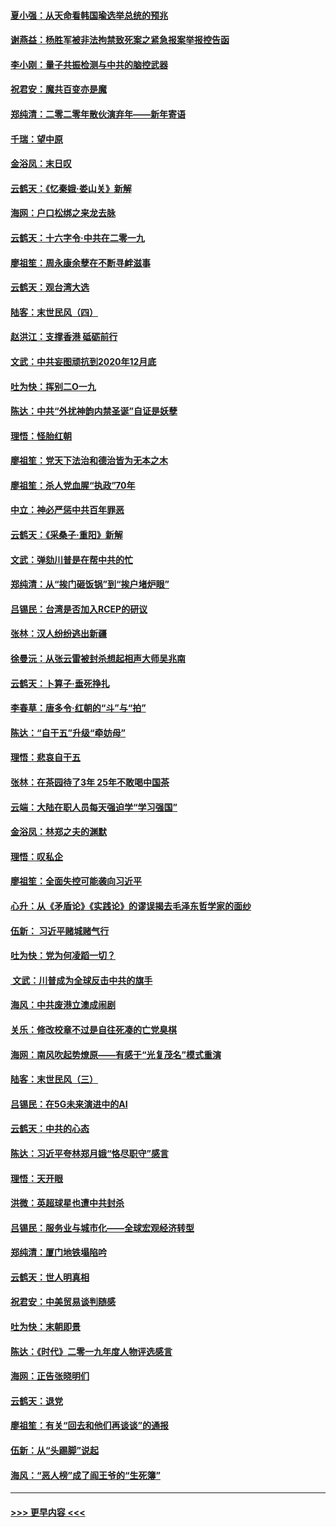 #### [夏小强：从天命看韩国瑜选举总统的预兆](../pages/nsc993/n11756696.md?t=12311822) 
#### [谢燕益：杨胜军被非法拘禁致死案之紧急报案举报控告函](../pages/nsc993/n11756134.md?t=12311822) 
#### [李小刚：量子共振检测与中共的脑控武器](../pages/nsc993/n11754518.md?t=12311822) 
#### [祝君安：魔共百变亦是魔](../pages/nsc993/n11754469.md?t=12311822) 
#### [郑纯清：二零二零年散伙演弃年——新年寄语](../pages/nsc993/n11754195.md?t=12311822) 
#### [千瑞：望中原](../pages/nsc993/n11754159.md?t=12311822) 
#### [金浴凤：末日叹](../pages/nsc993/n11752359.md?t=12311822) 
#### [云鹤天：《忆秦娥‧娄山关》新解](../pages/nsc993/n11752348.md?t=12311822) 
#### [海网：户口松绑之来龙去脉](../pages/nsc993/n11752328.md?t=12311822) 
#### [云鹤天：十六字令‧中共在二零一九](../pages/nsc993/n11752305.md?t=12311822) 
#### [廖祖笙：周永康余孽在不断寻衅滋事](../pages/nsc993/n11751013.md?t=12311822) 
#### [云鹤天：观台湾大选](../pages/nsc993/n11751007.md?t=12311822) 
#### [陆客：末世民风（四）](../pages/nsc993/n11749203.md?t=12311822) 
#### [赵洪江：支撑香港 砥砺前行](../pages/nsc993/n11748482.md?t=12311822) 
#### [文武：中共妄图顽抗到2020年12月底](../pages/nsc993/n11748446.md?t=12311822) 
#### [吐为快：挥别二O一九](../pages/nsc993/n11748411.md?t=12311822) 
#### [陈达：中共“外扰神韵内禁圣诞”自证是妖孽](../pages/nsc993/n11748226.md?t=12311822) 
#### [理悟：怪胎红朝](../pages/nsc993/n11748206.md?t=12311822) 
#### [廖祖笙：党天下法治和德治皆为无本之木](../pages/nsc993/n11748135.md?t=12311822) 
#### [廖祖笙：杀人党血腥“执政”70年](../pages/nsc993/n11745144.md?t=12311822) 
#### [中立：神必严惩中共百年罪恶](../pages/nsc993/n11744970.md?t=12311822) 
#### [云鹤天：《采桑子‧重阳》新解](../pages/nsc993/n11744948.md?t=12311822) 
#### [文武：弹劾川普是在帮中共的忙](../pages/nsc993/n11744758.md?t=12311822) 
#### [郑纯清：从“挨门砸饭锅”到“挨户堵炉眼”](../pages/nsc993/n11744745.md?t=12311822) 
#### [吕锡民：台湾是否加入RCEP的研议](../pages/nsc993/n11744701.md?t=12311822) 
#### [张林：汉人纷纷逃出新疆](../pages/nsc993/n11743530.md?t=12311822) 
#### [徐曼沅：从张云雷被封杀想起相声大师吴兆南](../pages/nsc993/n11741816.md?t=12311822) 
#### [云鹤天：卜算子‧垂死挣扎](../pages/nsc993/n11739956.md?t=12311822) 
#### [李春草：唐多令‧红朝的“斗”与“拍”](../pages/nsc993/n11739830.md?t=12311822) 
#### [陈达：“自干五”升级“牵妨母”](../pages/nsc993/n11739724.md?t=12311822) 
#### [理悟：悲哀自干五](../pages/nsc993/n11739547.md?t=12311822) 
#### [张林：在茶园待了3年 25年不敢喝中国茶](../pages/nsc993/n11739240.md?t=12311822) 
#### [云端：大陆在职人员每天强迫学“学习强国”](../pages/nsc993/n11738735.md?t=12311822) 
#### [金浴凤：林郑之夫的渊默](../pages/nsc993/n11737735.md?t=12311822) 
#### [理悟：叹私企](../pages/nsc993/n11737715.md?t=12311822) 
#### [廖祖笙：全面失控可能袭向习近平](../pages/nsc993/n11737704.md?t=12311822) 
#### [心升：从《矛盾论》《实践论》的谬误揭去毛泽东哲学家的面纱](../pages/nsc993/n11736962.md?t=12311822) 
#### [伍新： 习近平赌城赌气行](../pages/nsc993/n11736929.md?t=12311822) 
#### [吐为快：党为何凌蹈一切？](../pages/nsc993/n11736915.md?t=12311822) 
#### [ 文武：川普成为全球反击中共的旗手](../pages/nsc993/n11736882.md?t=12311822) 
#### [海风：中共废港立澳成闹剧](../pages/nsc993/n11735857.md?t=12311822) 
#### [关乐：修改校章不过是自往死凑的亡党臭棋](../pages/nsc993/n11735097.md?t=12311822) 
#### [海网：南风吹起势燎原——有感于“光复茂名”模式重演](../pages/nsc993/n11732308.md?t=12311822) 
#### [陆客：末世民风（三）](../pages/nsc993/n11732211.md?t=12311822) 
#### [吕锡民：在5G未来演进中的AI](../pages/nsc993/n11730010.md?t=12311822) 
#### [云鹤天：中共的心态](../pages/nsc993/n11729906.md?t=12311822) 
#### [陈达：习近平夸林郑月娥“恪尽职守”感言](../pages/nsc993/n11729881.md?t=12311822) 
#### [理悟：天开眼](../pages/nsc993/n11729699.md?t=12311822) 
#### [洪微：英超球星也遭中共封杀](../pages/nsc993/n11727243.md?t=12311822) 
#### [吕锡民：服务业与城市化——全球宏观经济转型](../pages/nsc993/n11725845.md?t=12311822) 
#### [郑纯清：厦门地铁塌陷吟](../pages/nsc993/n11725813.md?t=12311822) 
#### [云鹤天：世人明真相](../pages/nsc993/n11725621.md?t=12311822) 
#### [祝君安：中美贸易谈判随感](../pages/nsc993/n11725609.md?t=12311822) 
#### [吐为快：末朝即景](../pages/nsc993/n11723365.md?t=12311822) 
#### [陈达：《时代》二零一九年度人物评选感言](../pages/nsc993/n11723337.md?t=12311822) 
#### [海网：正告张晓明们](../pages/nsc993/n11723228.md?t=12311822) 
#### [云鹤天：退党](../pages/nsc993/n11723056.md?t=12311822) 
#### [廖祖笙：有关“回去和他们再谈谈”的通报](../pages/nsc993/n11722442.md?t=12311822) 
#### [伍新：从“头踢脚”说起](../pages/nsc993/n11722429.md?t=12311822) 
#### [海风：“恶人榜”成了阎王爷的“生死簿”](../pages/nsc993/n11722272.md?t=12311822) 

----
#### [ >>> 更早内容 <<< ](../indexes/nsc993-earlier.md)
